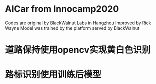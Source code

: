 # AICar from Innocamp2020
Codes are original by BlackWalnut Labs in Hangzhou
Improved by Rick Wayne
Model was trained by the platform served by BlackWalnut
# 道路保持使用opencv实现黄白色识别
# 路标识别使用训练后模型
